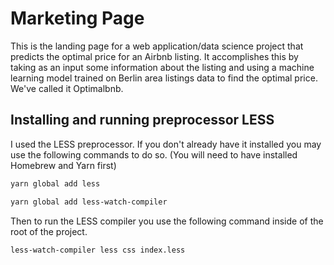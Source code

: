 # Marketing Page

This is the landing page for a web application/data science project that predicts the optimal price for an Airbnb listing. It accomplishes this by taking as an input some information about the listing and using a machine learning model trained on Berlin area listings data to find the optimal price. We've called it Optimalbnb. 

## Installing and running preprocessor LESS

I used the LESS preprocessor. If you don't already have it installed you may use the following commands to do so. (You will need to have installed Homebrew and Yarn first)

```bash
yarn global add less
```

```bash
yarn global add less-watch-compiler
```

Then to run the LESS compiler you use the following command inside of the root of the project.

```bash
less-watch-compiler less css index.less
```
